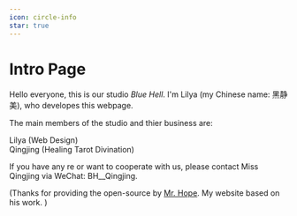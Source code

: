 ```yaml
---
icon: circle-info
star: true
---
```


# Intro Page

Hello everyone, this is our studio <i>Blue Hell</i>. I'm Lilya (my Chinese name: 黑静美), who developes this webpage. <br>

The main members of the studio and thier business are:<br>

Lilya (Web Design) <br>Qingjing (Healing Tarot Divination)<br>

If you have any re or want to cooperate with us, please contact Miss Qingjing via WeChat: BH__Qingjing.<br>



(Thanks for providing the open-source by [Mr. Hope](https://theme-hope.vuejs.press/guide/blog/home.html). My website based on his work.  )
